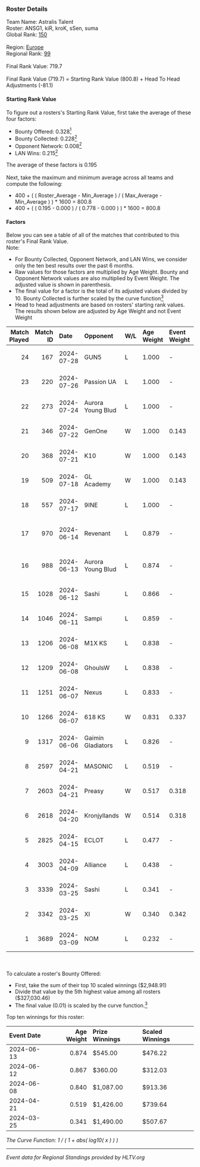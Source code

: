 ### Roster Details<br />
Team Name: Astralis Talent<br />
Roster: ANSG1, kiR, kroK, sSen, suma<br />
Global Rank: [150](../standings_global.md)<br />
<br />
Region: [Europe]( ../standings_europe.md)<br />
Regional Rank: [99]( ../standings_europe.md)<br />
<br />
Final Rank Value:  719.7<br />
<br />
Final Rank Value (719.7) = Starting Rank Value (800.8) + Head To Head Adjustments (-81.1)<br />

#### Starting Rank Value<br />
To figure out a rosters's Starting Rank Value, first take the average of these four factors:<br />
- Bounty Offered: 0.328[<sup>1</sup>](#table2)
- Bounty Collected: 0.228[<sup>2</sup>](#table1)
- Opponent Network: 0.008[<sup>2</sup>](#table1)
- LAN Wins: 0.215[<sup>2</sup>](#table1)

The average of these factors is 0.195<br />
<br />
Next, take the maximum and minimum average across all teams and compute the following:<br />
- 400 + ( ( Roster_Average - Min_Average ) / ( Max_Average - Min_Average ) ) * 1600 = 800.8
- 400 + ( ( 0.195 - 0.000 ) / ( 0.778 - 0.000 ) ) * 1600 = 800.8


#### Factors<br />
Below you can see a table of all of the matches that contributed to this roster's Final Rank Value.<br />
Note:<br />

- For Bounty Collected, Opponent Network, and LAN Wins, we consider only the ten best results over the past 6 months.
- Raw values for those factors are multiplied by Age Weight. Bounty and Opponent Network values are also multiplied by Event Weight. The adjusted value is shown in parenthesis.
- The final value for a factor is the total of its adjusted values divided by 10. Bounty Collected is further scaled by the curve function[<sup>3</sup>](#curveFunction)
- Head to head adjustments are based on rosters' starting rank values. The results shown below are adjusted by Age Weight and not Event Weight
<span id="table1"></span><br />


| Match Played | Match ID | Date       | Opponent          | W/L | Age Weight | Event Weight | Bounty Collected | Opponent Network | LAN Wins  | H2H Adj. | Roster                             |
| -: | -: | :- | :- | :- | :- | :- | :- | :- | :- | -: | :- |
|           24 |      167 | 2024-07-28 | GUN5              | L   | 1.000      | -            | -                | -                | -         |    -9.97 | ANSG1, kiR, kroK, sSen, suma       |
|           23 |      220 | 2024-07-26 | Passion UA        | L   | 1.000      | -            | -                | -                | -         |    -3.41 | ANSG1, kiR, kroK, sSen, suma       |
|           22 |      273 | 2024-07-24 | Aurora Young Blud | L   | 1.000      | -            | -                | -                | -         |    -7.66 | ANSG1, kiR, kroK, sSen, suma       |
|           21 |      346 | 2024-07-22 | GenOne            | W   | 1.000      | 0.143        | 0.000 (0.000)    | 0.077 (0.011)    | 0 (0.000) |     7.55 | ANSG1, kiR, kroK, sSen, suma       |
|           20 |      368 | 2024-07-21 | K10               | W   | 1.000      | 0.143        | 0.008 (0.001)    | 0.133 (0.019)    | 0 (0.000) |    14.85 | ANSG1, kiR, kroK, sSen, suma       |
|           19 |      509 | 2024-07-18 | GL Academy        | W   | 1.000      | 0.143        | 0.007 (0.001)    | 0.102 (0.015)    | 0 (0.000) |    16.91 | ANSG1, kiR, kroK, sSen, suma       |
|           18 |      557 | 2024-07-17 | 9INE              | L   | 1.000      | -            | -                | -                | -         |    -6.37 | ANSG1, kiR, kroK, sSen, suma       |
|           17 |      970 | 2024-06-14 | Revenant          | L   | 0.879      | -            | -                | -                | -         |   -10.58 | alexsomfan, ANSG1, kiR, sSen, suma |
|           16 |      988 | 2024-06-13 | Aurora Young Blud | L   | 0.874      | -            | -                | -                | -         |    -7.89 | alexsomfan, ANSG1, kiR, sSen, suma |
|           15 |     1028 | 2024-06-12 | Sashi             | L   | 0.866      | -            | -                | -                | -         |    -1.80 | ANSG1, kiR, kroK, sSen, suma       |
|           14 |     1046 | 2024-06-11 | Sampi             | L   | 0.859      | -            | -                | -                | -         |    -8.53 | ANSG1, kiR, kroK, sSen, suma       |
|           13 |     1206 | 2024-06-08 | M1X KS            | L   | 0.838      | -            | -                | -                | -         |    -8.99 | ANSG1, kiR, kroK, sSen, suma       |
|           12 |     1209 | 2024-06-08 | GhoulsW           | L   | 0.838      | -            | -                | -                | -         |   -20.75 | ANSG1, kiR, kroK, sSen, suma       |
|           11 |     1251 | 2024-06-07 | Nexus             | L   | 0.833      | -            | -                | -                | -         |   -13.67 | ANSG1, kiR, kroK, sSen, suma       |
|           10 |     1266 | 2024-06-07 | 618 KS            | W   | 0.831      | 0.337        | 0.000 (0.000)    | 0.000 (0.000)    | 1 (0.831) |     2.79 | ANSG1, kiR, kroK, sSen, suma       |
|            9 |     1317 | 2024-06-06 | Gaimin Gladiators | L   | 0.826      | -            | -                | -                | -         |    -5.97 | ANSG1, kiR, kroK, sSen, suma       |
|            8 |     2597 | 2024-04-21 | MASONIC           | L   | 0.519      | -            | -                | -                | -         |    -8.32 | ANSG1, JBOEN, kiR, kroK, tOPZ      |
|            7 |     2603 | 2024-04-21 | Preasy            | W   | 0.517      | 0.318        | 0.012 (0.002)    | 0.222 (0.037)    | 1 (0.517) |     8.33 | ANSG1, JBOEN, kiR, kroK, tOPZ      |
|            6 |     2618 | 2024-04-20 | Kronjyllands      | W   | 0.514      | 0.318        | 0.000 (0.000)    | 0.000 (0.000)    | 1 (0.514) |     1.70 | ANSG1, JBOEN, kiR, kroK, tOPZ      |
|            5 |     2825 | 2024-04-15 | ECLOT             | L   | 0.477      | -            | -                | -                | -         |    -2.37 | ANSG1, JBOEN, kiR, kroK, tOPZ      |
|            4 |     3003 | 2024-04-09 | Alliance          | L   | 0.438      | -            | -                | -                | -         |    -5.65 | ANSG1, JBOEN, kiR, kroK, tOPZ      |
|            3 |     3339 | 2024-03-25 | Sashi             | L   | 0.341      | -            | -                | -                | -         |    -6.99 | ANSG1, JBOEN, kiR, kroK, tOPZ      |
|            2 |     3342 | 2024-03-25 | XI                | W   | 0.340      | 0.342        | 0.000 (0.000)    | 0.000 (0.000)    | 0 (0.000) |     1.86 | ANSG1, JBOEN, kiR, kroK, tOPZ      |
|            1 |     3689 | 2024-03-09 | NOM               | L   | 0.232      | -            | -                | -                | -         |    -6.16 | ANSG1, JBOEN, kiR, kroK, tOPZ      |

<br />
<span id="table2"></span><br />
To calculate a roster's Bounty Offered:<br />

- First, take the sum of their top 10 scaled winnings ($2,948.91)
- Divide that value by the 5th highest value among all rosters ($327,030.46)
- The final value (0.01) is scaled by the curve function.[<sup>3</sup>](#curveFunction)

Top ten winnings for this roster:<br />

| Event Date | Age Weight | Prize Winnings | Scaled Winnings |
| :- | -: | :- | :- |
| 2024-06-13 |      0.874 | $545.00        | $476.22         |
| 2024-06-12 |      0.867 | $360.00        | $312.03         |
| 2024-06-08 |      0.840 | $1,087.00      | $913.36         |
| 2024-04-21 |      0.519 | $1,426.00      | $739.64         |
| 2024-03-25 |      0.341 | $1,490.00      | $507.67         |


<span id="curveFunction"></span>_The Curve Function: 1 / ( 1 + abs( log10( x ) ) )_<br />

---
_Event data for Regional Standings provided by HLTV.org_<br />
